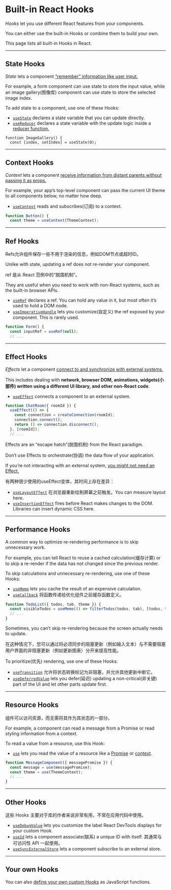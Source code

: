 # Built-in React Hooks

*Hooks* let you use different React features from your components.

You can either use the built-in Hooks or combine them to build your own.

This page lists all built-in Hooks in React.

---

## State Hooks 

*State* lets a component [“remember” information like user input.](https://react.dev/learn/state-a-components-memory)

For example, a form component can use state to store the input value, while an image gallery(图像库) component can use state to store the selected image index.

To add state to a component, use one of these Hooks:

- [`useState`](https://react.dev/reference/react/useState) declares a state variable that you can update directly.
- [`useReducer`](https://react.dev/reference/react/useReducer) declares a state variable with the update logic inside a [reducer function.](https://react.dev/learn/extracting-state-logic-into-a-reducer)

```tsx
function ImageGallery() {
  const [index, setIndex] = useState(0);
```

---

## Context Hooks 

*Context* lets a component [receive information from distant parents without passing it as props.](https://react.dev/learn/passing-props-to-a-component) 

 For example, your app’s top-level component can pass the current UI theme to all components below, no matter how deep.

- [`useContext`](https://react.dev/reference/react/useContext) reads and subscribes(订阅) to a context.

```jsx
function Button() {
  const theme = useContext(ThemeContext);
```

---

## Ref Hooks 

Refs允许组件保存一些不用于渲染的信息，例如DOM节点或超时ID。

Unlike with state, updating a ref does not re-render your component. 

ref 是从 React 范例中的“脱围机制”。

They are useful when you need to work with non-React systems, such as the built-in browser APIs.

- [`useRef`](https://react.dev/reference/react/useRef) declares a ref. You can hold any value in it, but most often it’s used to hold a DOM node.
- [`useImperativeHandle`](https://react.dev/reference/react/useImperativeHandle) lets you customize(自定义) the ref exposed by your component. This is rarely used.

```jsx
function Form() {
  const inputRef = useRef(null);
  // ...
```

---

## Effect Hooks 

*Effects* let a component [connect to and synchronize with external systems.](https://react.dev/learn/synchronizing-with-effects)

This includes dealing with **network, browser DOM, animations, widgets(小部件) written using a different UI library, and other non-React code**.

- [`useEffect`](https://react.dev/reference/react/useEffect) connects a component to an external system.

```jsx
function ChatRoom({ roomId }) {
  useEffect(() => {
    const connection = createConnection(roomId);
    connection.connect();
    return () => connection.disconnect();
  }, [roomId]);
  // ...
```

Effects are an “escape hatch”(脱围机制) from the React paradigm. 

Don’t use Effects to orchestrate(协调) the data flow of your application.

If you’re not interacting with an external system, [you might not need an Effect.](https://react.dev/learn/you-might-not-need-an-effect)

有两种很少使用的useEffect变体，其时间上存在差异：

- [`useLayoutEffect`](https://react.dev/reference/react/useLayoutEffect) 在浏览器重新绘制屏幕之前触发。You can measure layout here.
- [`useInsertionEffect`](https://react.dev/reference/react/useInsertionEffect) fires before React makes changes to the DOM. Libraries can insert dynamic CSS here.

---

## Performance Hooks 

A common way to optimize re-rendering performance is to skip unnecessary work.

For example, you can tell React to reuse a cached calculation(缓存计算) or to skip a re-render if the data has not changed since the previous render.

To skip calculations and unnecessary re-rendering, use one of these Hooks:

- [`useMemo`](https://react.dev/reference/react/useMemo) lets you cache the result of an expensive calculation.
- [`useCallback`](https://react.dev/reference/react/useCallback)  将函数传递给优化组件之前缓存函数定义。

```jsx
function TodoList({ todos, tab, theme }) {
  const visibleTodos = useMemo(() => filterTodos(todos, tab), [todos, tab]);
  // ...
}
```

Sometimes, you can’t skip re-rendering because the screen actually needs to update. 

在这种情况下，您可以通过将必须同步的阻塞更新（例如输入文本）与不需要阻塞用户界面的非阻塞更新（例如更新图表）分开来提高性能。

To prioritize(优先) rendering, use one of these Hooks:

- [`useTransition`](https://react.dev/reference/react/useTransition) 允许将状态转换标记为非阻塞，并允许其他更新中断它。
- [`useDeferredValue`](https://react.dev/reference/react/useDeferredValue) lets you defer(延迟) updating a non-critical(非关键) part of the UI and let other parts update first.

---

## Resource Hooks 

组件可以访问资源，而无需将其作为其状态的一部分。

For example, a component can read a message from a Promise or read styling information from a context.

To read a value from a resource, use this Hook:

- [`use`](https://react.dev/reference/react/use) lets you read the value of a resource like a [Promise](https://developer.mozilla.org/en-US/docs/Web/JavaScript/Reference/Global_Objects/Promise) or [context](https://react.dev/learn/passing-data-deeply-with-context).

```jsx
function MessageComponent({ messagePromise }) {
  const message = use(messagePromise);
  const theme = use(ThemeContext);
  // ...
}
```

---

## Other Hooks 

这些 Hooks 主要对于库的作者来说非常有用，不常在应用代码中使用。

- [`useDebugValue`](https://react.dev/reference/react/useDebugValue) lets you customize the label React DevTools displays for your custom Hook.
- [`useId`](https://react.dev/reference/react/useId) lets a component associate(联系) a unique ID with itself. 其通常与可访问性 API 一起使用。
- [`useSyncExternalStore`](https://react.dev/reference/react/useSyncExternalStore) lets a component subscribe to an external store.

---

## Your own Hooks 

You can also [define your own custom Hooks](https://react.dev/learn/reusing-logic-with-custom-hooks#extracting-your-own-custom-hook-from-a-component) as JavaScript functions.
